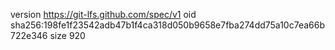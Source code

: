 version https://git-lfs.github.com/spec/v1
oid sha256:198fe1f23542adb47b1f4ca318d050b9658e7fba274dd75a10c7ea66b722e346
size 920
